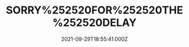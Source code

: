 ---
title: "SORRY%252520FOR%252520THE%252520DELAY"
videoSrc: https://f000.backblazeb2.com/file/futureporn/projektmelody-chaturbate-2021-09-29.mp4
videoSrcHash: bafybeicsvh64vpcvbx3pxwx3cao7dx5aj5hvczgfh6gctu2xcsx7penzgu
video720Hash: 
video480Hash: 
video360Hash: 
video240Hash: bafybeiev7fiwpaas67tpobki3nei6kgrfhtj2qdyn7k4cxxl3zphk36fqi?filename=projektmelody-chaturbate-20210929T185541Z-240p.mp4
thinHash: bafkreig23e4uq35aldat4tqfeifn6emvhid63r6wkzlrq3yo7hv42icmbm?filename=20210929T185541Z_thin.jpg
thiccHash: bafkreibznbfpwb3vt5pdr3yxrd4n4ojf4yindbbtdywgac6yl7rtx6gyqm?filename=20210929T185541Z_thicc.jpg
announceTitle: "sorry%20I%20hit%20the%20destroy%20everything%20button.%20Everything%20should%20be%20working%20now%21"
announceUrl: https://twitter.com/ProjektMelody/status/1443288390007508995
date: 2021-09-29T18:55:41.000Z
note: 
video240TmpFilePath: 
tmpFilePath: /root/futureporn_tmp/projektmelody-chaturbate-20210929T185541Z.mp4
layout: layouts/vod.njk
tags:
---
